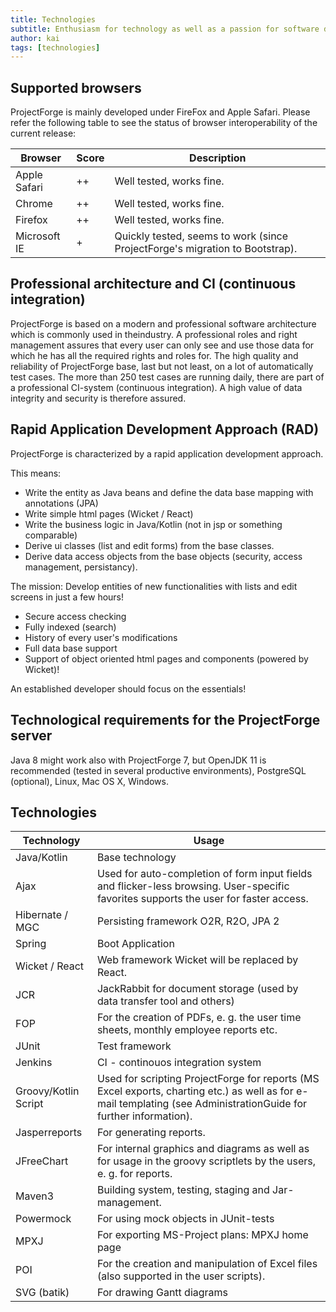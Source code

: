 ```yaml
---
title: Technologies
subtitle: Enthusiasm for technology as well as a passion for software development resulted in the emergence of a product based on state-of-the-art technologies, which will be improved continuously.
author: kai
tags: [technologies]
---
```


## Supported browsers

ProjectForge is mainly developed under FireFox and Apple Safari. Please refer the following table to see the status of browser interoperability of the current release:

| Browser      | Score | Description                                                                  |
|--------------|-------|------------------------------------------------------------------------------|
| Apple Safari |   ++  | Well tested, works fine.                                                     |
| Chrome       |   ++  | Well tested, works fine.                                                     |
| Firefox      |   ++  | Well tested, works fine.                                                     |
| Microsoft IE |   +   | Quickly tested, seems to work (since ProjectForge's migration to Bootstrap). |


## Professional architecture and CI (continuous integration)

ProjectForge is based on a modern and professional software architecture which is commonly used in theindustry. A professional roles and right management assures that every user can only see and use those data for which he has all the required rights and roles for.
The high quality and reliability of ProjectForge base, last but not least, on a lot of automatically test cases. The more than 250 test cases are running daily, there are part of a professional CI-system (continuous integration). 
A high value of data integrity and security is therefore assured.

## Rapid Application Development Approach (RAD)

ProjectForge is characterized by a rapid application development approach.

This means:

- Write the entity as Java beans and define the data base mapping with annotations (JPA)
- Write simple html pages (Wicket / React)
- Write the business logic in Java/Kotlin (not in jsp or something comparable)
- Derive ui classes (list and edit forms) from the base classes.
- Derive data access objects from the base objects (security, access management, persistancy).

The mission:
Develop entities of new functionalities with lists and edit screens in just a few hours!

- Secure access checking
- Fully indexed (search)
- History of every user's modifications
- Full data base support
- Support of object oriented html pages and components (powered by Wicket)!

An established developer should focus on the essentials!

## Technological requirements for the ProjectForge server

Java 8 might work also with ProjectForge 7, but OpenJDK 11 is recommended (tested in several productive environments), PostgreSQL (optional), Linux, Mac OS X, Windows.

## Technologies

<table>
   <thead>
      <tr>
         <th>Technology</th>
         <th>Usage</th>
      </tr>
   </thead>
   <tbody>
      <tr>
         <td>Java/Kotlin</td>
         <td>Base technology</td>
      </tr>
      <tr>
         <td>Ajax</td>
         <td>Used for auto-completion of form input fields and flicker-less browsing. User-specific favorites supports the user for faster access.</td>
      </tr>
      <tr>
         <td>Hibernate / MGC</td>
         <td>Persisting framework O2R, R2O, JPA 2</td>
      </tr>
      <tr>
         <td>Spring</td>
         <td>Boot Application</td>
      </tr>
      <tr>
         <td>Wicket / React</td>
         <td>Web framework Wicket will be replaced by React.</td>
      </tr>
      <tr>
         <td>JCR</td>
         <td>JackRabbit for document storage (used by data transfer tool and others)</td>
      </tr>
      <tr>
         <td>FOP</td>
         <td>For the creation of PDFs, e. g. the user time sheets, monthly employee reports etc.</td>
      </tr>
      <tr>
         <td>JUnit</td>
         <td>Test framework</td>
      </tr>
      <tr>
         <td>Jenkins</td>
         <td>CI - continouos integration system</td>
      </tr>
      <tr>
         <td>Groovy/Kotlin Script</td>
         <td>Used for scripting ProjectForge for reports (MS Excel exports, charting etc.) as well as for e-mail templating (see AdministrationGuide for further information).</td>
      </tr>
      <tr>
         <td>Jasperreports</td>
         <td>For generating reports.</td>
      </tr>
      <tr>
         <td>JFreeChart</td>
         <td>For internal graphics and diagrams as well as for usage in the groovy scriptlets by the users, e. g. for reports.</td>
      </tr>
      <tr>
         <td>Maven3</td>
         <td>Building system, testing, staging and Jar-management.</td>
      </tr>
      <tr>
         <td>Powermock</td>
         <td>For using mock objects in JUnit-tests</td>
      </tr>
      <tr>
         <td>MPXJ</td>
         <td>For exporting MS-Project plans: MPXJ home page</td>
      </tr>
      <trZ>
         <td>POI</td>
         <td>For the creation and manipulation of Excel files (also supported in the user scripts).</td>
      </tr>
      <tr>
         <td>SVG (batik)</td>
         <td>For drawing Gantt diagrams</td>
      </tr>
   </tbody>
</table>
